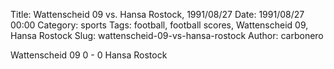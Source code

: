 Title: Wattenscheid 09 vs. Hansa Rostock, 1991/08/27
Date: 1991/08/27 00:00
Category: sports
Tags: football, football scores, Wattenscheid 09, Hansa Rostock
Slug: wattenscheid-09-vs-hansa-rostock
Author: carbonero


Wattenscheid 09 0 - 0 Hansa Rostock
